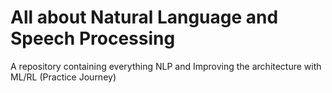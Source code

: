 # All about Natural Language and Speech Processing
A repository containing everything NLP and Improving the architecture with ML/RL (Practice Journey)       

                                     
